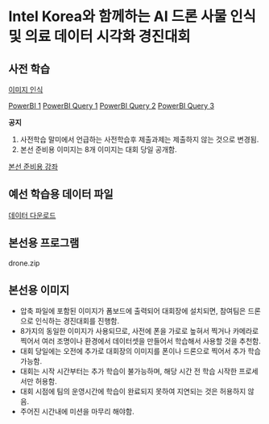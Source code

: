 # Intel Korea와 함께하는 AI 드론 사물 인식 및 의료 데이터 시각화 경진대회

## 사전 학습
[이미지 인식](https://youtu.be/fomZdMWF0W0?feature=shared)

[PowerBI 1](https://youtu.be/lNBJRlk-LkE)
[PowerBI Query 1](https://youtu.be/TsOXj3_lMCs)
[PowerBI Query 2](https://youtu.be/1FtK97wigDI)
[PowerBI Query 3](https://youtu.be/XunfmdZtdY4)

**공지** 
1) 사전학습 말미에서 언급하는 사전학습후 제출과제는 제출하지 않는 것으로 변경됨. 
2) 본선 준비용 이미지는 8개 이미지는 대회 당일 공개함.

[본선 준비용 강좌](https://youtu.be/MVNxox1S6pI)

<!-- https://youtu.be/MVNxox1S6pI : 본선 동영상 -->

## 예선 학습용 데이터 파일
[데이터 다운로드](https://drive.google.com/file/d/1hdAZOkMQq-1fZBh-VsxZNYim1XERT8AD/view?usp=sharing)

## 본선용 프로그램

drone.zip

## 본선용 이미지

- 압축 파일에 포함된 이미지가 폼보드에 출력되어 대회장에 설치되면, 참여팀은 드론으로 인식하는 경진대회를 진행함.
- 8가지의 동일한 이미지가 사용되므로, 사전에 폰을 가로로 높혀서 찍거나 카메라로 찍어서 여러 조명이나 환경에서 데이터셋을 만들어서 학습해서 사용할 것을 추천함.
- 대회 당일에는 오전에 추가로 대회장의 이미지를 폰이나 드론으로 찍어서 추가 학습가능함.
- 대회는 시작 시간부터는 추가 학습이 불가능하며, 해당 시간 전 학습 시작한 프로세서만 허용함.
- 대회 시점에 팀의 운영시간에 학습이 완료되지 못하여 지연되는 것은 허용하지 않음.
- 주어진 시간내에 미션을 마무리 해야함. 
